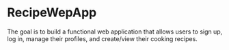 # RecipeWepApp
The goal is to build a functional web application that allows users to sign up, log in, manage their profiles, and create/view their cooking recipes.
